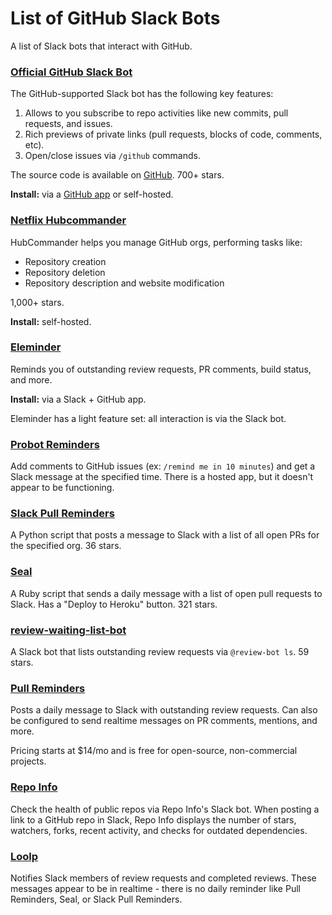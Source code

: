 # List of GitHub Slack Bots

A list of Slack bots that interact with GitHub.

### [Official GitHub Slack Bot](https://slack.github.com/)

The GitHub-supported Slack bot has the following key features:

1. Allows to you subscribe to repo activities like new commits, pull requests, and issues. 
2. Rich previews of private links (pull requests, blocks of code, comments, etc).
3. Open/close issues via `/github` commands.

The source code is available on [GitHub](https://github.com/integrations/slack). 700+ stars.

__Install:__ via a [GitHub app](https://github.com/marketplace/slack-github) or self-hosted.

### [Netflix Hubcommander](https://github.com/Netflix/hubcommander)

HubCommander helps you manage GitHub orgs, performing tasks like:

* Repository creation
* Repository deletion
* Repository description and website modification

1,000+ stars.

__Install:__ self-hosted.

### [Eleminder](https://eleminder.com/)

Reminds you of outstanding review requests, PR comments, build status, and more.

__Install:__ via a Slack + GitHub app. 

Eleminder has a light feature set: all interaction is via the Slack bot.

### [Probot Reminders](https://github.com/probot/reminders)

Add comments to GitHub issues (ex: `/remind me in 10 minutes`) and get a Slack message at the specified time. There is a hosted app, but it doesn't appear to be functioning.

### [Slack Pull Reminders](https://github.com/ekmartin/slack-pull-reminder)

A Python script that posts a message to Slack with a list of all open PRs for the specified org. 36 stars.

### [Seal](https://github.com/binaryberry/seal)

A Ruby script that sends a daily message with a list of open pull requests to Slack. Has a "Deploy to Heroku" button. 321 stars.

### [review-waiting-list-bot](https://github.com/ohbarye/review-waiting-list-bot)

A Slack bot that lists outstanding review requests via `@review-bot ls`. 59 stars.

### [Pull Reminders](https://pullreminders.com)

Posts a daily message to Slack with outstanding review requests. Can also be configured to send realtime messages on PR comments, mentions, and more. 

Pricing starts at $14/mo and is free for open-source, non-commercial projects.

### [Repo Info](https://gitrepo.info/)

Check the health of public repos via Repo Info's Slack bot. When posting a link to a GitHub repo in Slack, Repo Info displays the number of stars, watchers, forks, recent activity, and checks for outdated dependencies.

### [Loolp](https://www.loolp.com/)

Notifies Slack members of review requests and completed reviews. These messages appear to be in realtime - there is no daily reminder like Pull Reminders, Seal, or Slack Pull Reminders.
